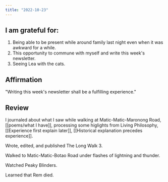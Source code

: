 ```yaml
---
title: "2022-10-23"
---
```

## I am grateful for:
1. Being able to be present while around family last night even when it was awkward for a while.
2. This opportunity to commune with myself and write this week's newsletter.
3. Seeing Lea with the cats.

## Affirmation

"Writing this week's newsletter shall be a fulfilling experience."

## Review

I journaled about what I saw while walking at Matic-Matic-Maronong Road, [[poems/what I have]], processing some higlights from Living Philosophy, [[Experience first explain later]], [[Historical explanation precedes experience]].

Wrote, edited, and published The Long Walk 3.

Walked to Matic-Matic-Botao Road under flashes of lightning and thunder.

Watched Peaky Blinders.

Learned that Rem died.